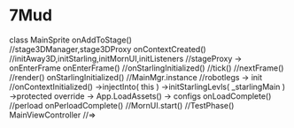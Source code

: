 7Mud
====

class MainSprite
	onAddToStage()	
		//stage3DManager,stage3DProxy
	onContextCreated()	
		//initAway3D,initStarling,initMornUI,initListeners
			//stageProxy -> onEnterFrame
	onEnterFrame()
		//onStarlingInitialized()
		//tick()
		//nextFrame()
		//render()
	onStarlingInitialized()
		//MainMgr.instance
		//robotlegs -> init
		//onContextInitialized()
			->injectInto( this )
			->initStarlingLevls( _starlingMain )
			->protected override -> App.LoadAssets() -> configs
	onLoadComplete()
		//perload
	onPerloadComplete()
		//MornUI.start()
		//TestPhase()
	MainViewController
		//=>
			
						